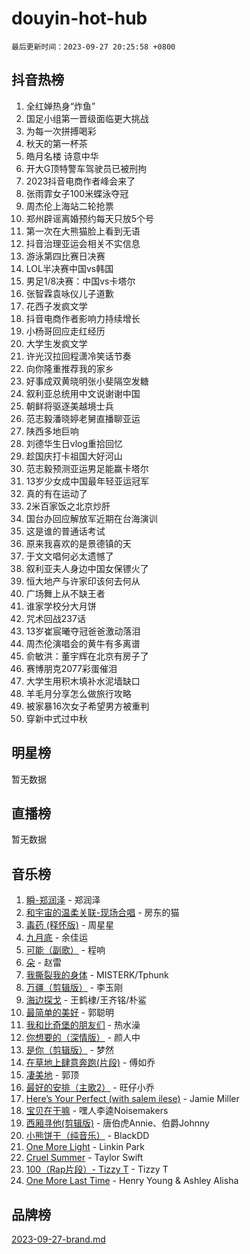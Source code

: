 # douyin-hot-hub

`最后更新时间：2023-09-27 20:25:58 +0800`

## 抖音热榜

1. 全红婵热身“炸鱼”
1. 国足小组第一晋级面临更大挑战
1. 为每一次拼搏喝彩
1. 秋天的第一杯茶
1. 皓月名楼 诗意中华
1. 开大G顶特警车驾驶员已被刑拘
1. 2023抖音电商作者峰会来了
1. 张雨霏女子100米蝶泳夺冠
1. 周杰伦上海站二轮抢票
1. 郑州辟谣离婚预约每天只放5个号
1. 第一次在大熊猫脸上看到无语
1. 抖音治理亚运会相关不实信息
1. 游泳第四比赛日决赛
1. LOL半决赛中国vs韩国
1. 男足1/8决赛：中国vs卡塔尔
1. 张智霖袁咏仪儿子道歉
1. 花西子发疯文学
1. 抖音电商作者影响力持续增长
1. 小杨哥回应走红经历
1. 大学生发疯文学
1. 许光汉拉回程潇冷笑话节奏
1. 向你隆重推荐我的家乡
1. 好事成双黄晓明张小斐隔空发糖
1. 叙利亚总统用中文说谢谢中国
1. 朝鲜将驱逐美越境士兵
1. 范志毅潘晓婷老舅直播聊亚运
1. 陕西多地巨响
1. 刘德华生日vlog重拾回忆
1. 趁国庆打卡祖国大好河山
1. 范志毅预测亚运男足能赢卡塔尔
1. 13岁少女成中国最年轻亚运冠军
1. 真的有在运动了
1. 2米百家饭之北京炒肝
1. 国台办回应解放军近期在台海演训
1. 这是谁的普通话考试
1. 原来我喜欢的是景德镇的天
1. 于文文唱何必太遗憾了
1. 叙利亚夫人身边中国女保镖火了
1. 恒大地产与许家印该何去何从
1. 广场舞上从不缺王者
1. 谁家学校分大月饼
1. 咒术回战237话
1. 13岁崔宸曦夺冠爸爸激动落泪
1. 周杰伦演唱会的黄牛有多离谱
1. 俞敏洪：董宇辉在北京有房子了
1. 赛博朋克2077彩蛋催泪
1. 大学生用积木填补水泥墙缺口
1. 羊毛月分享怎么做旅行攻略
1. 被家暴16次女子希望男方被重判
1. 穿新中式过中秋

## 明星榜

暂无数据

## 直播榜

暂无数据

## 音乐榜

1. [瞬-郑润泽](https://sf3-cdn-tos.douyinstatic.com/obj/tos-cn-ve-2774/oYXHIohzvbNAzBhHgyksWpRM4bfkDsBdBDAynw) - 郑润泽
1. [和宇宙的温柔关联-现场合唱](https://sf3-cdn-tos.douyinstatic.com/obj/tos-cn-ve-2774/o0hONGDYQBgk0e5bqDeQOonVmncA6tC2nBwZLT) - 房东的猫
1. [毒药 (释怀版)](https://sf3-cdn-tos.douyinstatic.com/obj/tos-cn-ve-2774/oYILMEAzspdZBIzy4frJNB8ZHPHWAhiwowd4Ad) - 周星星
1. [九月底](https://sf6-cdn-tos.douyinstatic.com/obj/tos-cn-ve-2774/oMfewG4PDTFhF8iz3OGQ7ABH5i6fCgnMaoCbzZ) - 余佳运
1. [可能（副歌）](https://sf6-cdn-tos.douyinstatic.com/obj/tos-cn-ve-2774/cde1731888894259b333569393c2fb51) - 程响
1. [朵](https://sf6-cdn-tos.douyinstatic.com/obj/tos-cn-ve-2774/932f5bdfcd7c47b880525e92ab8a4999) - 赵雷
1. [我撕裂我的身体](https://sf6-cdn-tos.douyinstatic.com/obj/tos-cn-ve-2774/o0cWZzf7vIzpjLQBHPXwtFhMxYUvsP8AoC8EgA) - MISTERK/Tphunk
1. [万疆（剪辑版）](https://sf6-cdn-tos.douyinstatic.com/obj/tos-cn-ve-2774/ooG7oVgFlDTelKCjCsTTobQvbdtj1BBQXnfZd8) - 李玉刚
1. [海边探戈](https://sf3-cdn-tos.douyinstatic.com/obj/tos-cn-ve-2774/os9gE0VQCGqt6VQkZDyBBYvfSDY0QFe3vVmubn) - 王鹤棣/王齐铭/朴鲨
1. [最简单的美好](https://sf3-cdn-tos.douyinstatic.com/obj/tos-cn-ve-2774/a3623594908d4f208709c19c9584f981) - 郭聪明
1. [我和比奇堡的朋友们](https://sf3-cdn-tos.douyinstatic.com/obj/tos-cn-ve-2774/f0505db981ea4a6d91453a15924a82aa) - 热水澡
1. [你想要的（深情版）](https://sf3-cdn-tos.douyinstatic.com/obj/tos-cn-ve-2774/oIMnk8GFpoYUtBP39qsBLeMCDPQxxYcI4gbeZS) - 颜人中
1. [是你（剪辑版）](https://sf6-cdn-tos.douyinstatic.com/obj/tos-cn-ve-2774/46019dae783c4c969944217fe1cfafc4) - 梦然
1. [在草地上肆意奔跑(片段)](https://sf6-cdn-tos.douyinstatic.com/obj/tos-cn-ve-2774/8831d494742f45dabdfa8adb8b817259) - 傅如乔
1. [凄美地](https://sf6-cdn-tos.douyinstatic.com/obj/tos-cn-ve-2774/oshF4RgFMhmTSa4jCaHNUXI0NetFtBBQBzBZdf) - 郭顶
1. [最好的安排（主歌2）](https://sf6-cdn-tos.douyinstatic.com/obj/tos-cn-ve-2774/oMMZX1DuHpMwgoDztBmZswgQnbCeeANZxBHkFY) - 旺仔小乔
1. [Here’s Your Perfect (with salem ilese)](https://sf6-cdn-tos.douyinstatic.com/obj/tos-cn-ve-2774/076b1576c6c546598f803fe53da388a7) - Jamie Miller
1. [宝贝在干嘛](https://sf3-cdn-tos.douyinstatic.com/obj/tos-cn-ve-2774/okW4hBCfJI5B2ZEgTCtikhMW7IafzNrBQIYkpJ) - 嘿人李逵Noisemakers
1. [西厢寻他(剪辑版)](https://sf3-cdn-tos.douyinstatic.com/obj/tos-cn-ve-2774/oUsAVfAQKlRNxEv5qxvIB8o5qmIWUcXbzJKJhw) - 唐伯虎Annie、伯爵Johnny
1. [小熊饼干（纯音乐）](https://sf3-cdn-tos.douyinstatic.com/obj/tos-cn-ve-2774/c25d7893334c4ded99a2ae09f9e2a7d6) - BlackDD
1. [One More Light](https://sf6-cdn-tos.douyinstatic.com/obj/tos-cn-ve-2774/okIBCInhecoGOE5h6ZvqCBYtfXCIMQEbgkRKgD) - Linkin Park
1. [Cruel Summer](https://sf6-cdn-tos.douyinstatic.com/obj/tos-cn-ve-2774/b35ad770e6d4495abefaa493fa46b555) - Taylor Swift
1. [100（Rap片段）- Tizzy T](https://sf6-cdn-tos.douyinstatic.com/obj/tos-cn-ve-2774/f3d21de5ab834c0f9bb7443c06f73d04) - Tizzy T
1. [One More Last Time](https://sf6-cdn-tos.douyinstatic.com/obj/tos-cn-ve-2774/oAzTlo0LUAdCAIhjktsKWcLAEUKmZwGcOoB1fy) - Henry Young & Ashley Alisha

## 品牌榜

[2023-09-27-brand.md](2023-09-27-brand.md)
